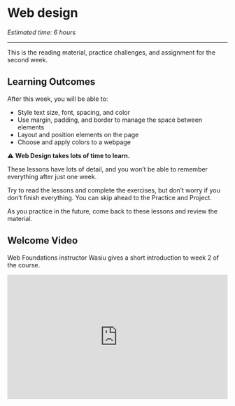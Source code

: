 # Web design

*Estimated time: 6 hours*

---

This is the reading material, practice challenges, and assignment for the second week. 

## **Learning Outcomes**

After this week, you will be able to:

- Style text size, font, spacing, and color
- Use margin, padding, and border to manage the space between elements
- Layout and position elements on the page
- Choose and apply colors to a webpage

<aside>


⚠️ **Web Design takes lots of time to learn.**

These lessons have lots of detail, and you won’t be able to remember everything after just one week. 

Try to read the lessons and complete the exercises, but don’t worry if you don’t finish everything. You can skip ahead to the Practice and Project.

As you practice in the future, come back to these lessons and review the material.

</aside>

## Welcome Video

<aside>

Web Foundations instructor Wasiu gives a short introduction to week 2 of the course.

</aside>

<div style="position: relative; padding-bottom: 56.25%; height: 0;"><iframe src="https://www.loom.com/embed/d64b4433c2034a2784f128b7aa26c984" frameborder="0" webkitallowfullscreen mozallowfullscreen allowfullscreen style="position: absolute; top: 0; left: 0; width: 100%; height: 100%;"></iframe></div>